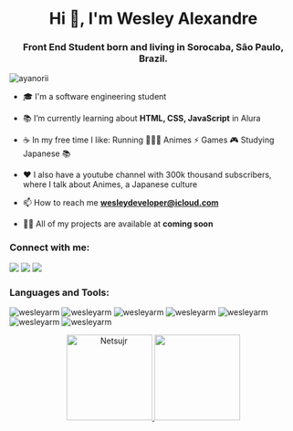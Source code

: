 <h1 align="center">Hi 👋, I'm Wesley Alexandre</h1>
<h3 align="center">Front End Student born and living in Sorocaba, São Paulo, Brazil.</h3>

<p align="left"> <img src="https://komarev.com/ghpvc/?username=ayanorii&label=Profile%20views&color=0e75b6&style=flat" alt="ayanorii" /> </p>

- 🎓 I'm a software engineering student

- 📚 I’m currently learning about **HTML, CSS, JavaScript** in Alura

- ☕ In my free time I like: Running 🏃🏼‍♂️ Animes ⚡ Games 🎮 Studying Japanese 📚

- ♥ I also have a youtube channel with 300k thousand subscribers, where I talk about Animes, a Japanese culture

- 📫 How to reach me **wesleydeveloper@icloud.com**

- 👨‍💻 All of my projects are available at **coming soon**

<h3 align="left">Connect with me:</h3>
<div> 
  <a href="https://www.linkedin.com/in/wesleyarm" target="_blank"><img src="https://img.shields.io/badge/-LinkedIn-%230077B5?style=for-the-badge&logo=linkedin&logoColor=white" target="_blank"></a> 
  <a href="https://www.youtube.com/nagatin" target="_blank"><img src="https://img.shields.io/badge/YouTube-FF0000?style=for-the-badge&logo=youtube&logoColor=white" target="_blank"></a>
  <a href="https://instagram.com/nagatingg" target="_blank"><img src="https://img.shields.io/badge/-Instagram-%23E4405F?style=for-the-badge&logo=instagram&logoColor=white" target="_blank"></a>

<h3 align="left">Languages and Tools:</h3>

<p>
  <img src="https://img.shields.io/badge/JavaScript-F7DF1E?style=for-the-badge&logo=javascript&logoColor=black" alt="wesleyarm" />
  <img src="https://img.shields.io/badge/HTML5-E34F26?style=for-the-badge&logo=html5&logoColor=white" alt="wesleyarm" />
  <img src="https://img.shields.io/badge/CSS3-1572B6?style=for-the-badge&logo=css3&logoColor=white" alt="wesleyarm" />
  <img src="https://img.shields.io/badge/TypeScript-007ACC?style=for-the-badge&logo=typescript&logoColor=white" alt="wesleyarm" />
  <img src="https://img.shields.io/badge/React-20232A?style=for-the-badge&logo=react&logoColor=61DAFB" alt="wesleyarm" />
  <img src="https://img.shields.io/badge/Visual_Studio_Code-0078D4?style=for-the-badge&logo=visual%20studio%20code&logoColor=white" alt="wesleyarm" />
  <img src="https://img.shields.io/badge/GIT-E44C30?style=for-the-badge&logo=git&logoColor=white" alt="wesleyarm" />
</p>

<div align="center">
  <a href="https://github.com/Netsujr">
  <img height="150em" src="https://github-readme-streak-stats.herokuapp.com/?user=Wesleyarm&theme=dark" alt="Netsujr" />
  <img height="150em" src="https://github-readme-stats.vercel.app/api/top-langs/?username=Wesleyarm&layout=compact&langs_count=7&theme=dark"/>
